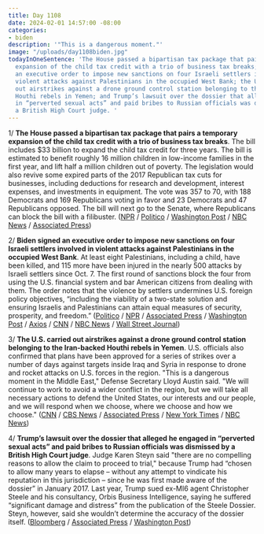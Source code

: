 ```yaml
---
title: Day 1108
date: 2024-02-01 14:57:00 -08:00
categories:
- biden
description: '"This is a dangerous moment."'
image: "/uploads/day1108biden.jpg"
todayInOneSentence: 'The House passed a bipartisan tax package that pairs a temporary
  expansion of the child tax credit with a trio of business tax breaks; Biden signed
  an executive order to impose new sanctions on four Israeli settlers involved in
  violent attacks against Palestinians in the occupied West Bank; the U.S. carried
  out airstrikes against a drone ground control station belonging to the Iran-backed
  Houthi rebels in Yemen; and Trump’s lawsuit over the dossier that alleged he engaged
  in “perverted sexual acts” and paid bribes to Russian officials was dismissed by
  a British High Court judge. '
---
```


1/ **The House passed a bipartisan tax package that pairs a temporary expansion of the child tax credit with a trio of business tax breaks**. The bill includes $33 billion to expand the child tax credit for three years. The bill is estimated to benefit roughly 16 million children in low-income families in the first year, and lift half a million children out of poverty. The legislation would also revive some expired parts of the 2017 Republican tax cuts for businesses, including deductions for research and development, interest expenses, and investments in equipment. The vote was 357 to 70, with 188 Democrats and 169 Republicans voting in favor and 23 Democrats and 47 Republicans opposed. The bill will next go to the Senate, where Republicans can block the bill with a filibuster.  ([NPR](https://www.npr.org/2024/01/31/1228209266/house-passes-child-tax-credit-expansion) / [Politico](https://www.politico.com/news/2024/01/31/congress-tax-vote-00138968) / [Washington Post](https://www.washingtonpost.com/business/2024/01/31/child-tax-credit-vote-congress/) / [NBC News](https://www.nbcnews.com/politics/congress/house-vote-expanded-child-tax-credit-bill-rcna136545) / [Associated Press](https://apnews.com/article/child-tax-credit-house-republicans-speaker-johnson-4da25a4188ad27693e9d8755e7481b76))

2/ **Biden signed an executive order to impose new sanctions on four Israeli settlers involved in violent attacks against Palestinians in the occupied West Bank**. At least eight Palestinians, including a child, have been killed, and 115 more have been injured in the nearly 500 attacks by Israeli settlers since Oct. 7. The first round of sanctions block the four from using the U.S. financial system and bar American citizens from dealing with them. The order notes that the violence by settlers undermines U.S. foreign policy objectives, “including the viability of a two-state solution and ensuring Israelis and Palestinians can attain equal measures of security, prosperity, and freedom.” ([Politico](https://www.politico.com/news/2024/02/01/biden-executive-order-israeli-settlers-00139065) / [NPR](https://www.npr.org/2024/02/01/1228388748/biden-executive-order-israeli-settlers-west-bank-palestinians) / [Associated Press](https://apnews.com/article/biden-west-bank-israeli-settlers-palestinians-80f9e6be6f6a7bb75dc86360ac2fa6ce) / [Washington Post](https://www.washingtonpost.com/politics/2024/02/01/biden-signs-executive-order-sanctioning-west-bank-settlers/) / [Axios](https://www.axios.com/2024/02/01/biden-israel-settler-violence-palestinians-executive-order) / [CNN](https://www.cnn.com/2024/02/01/politics/west-bank-settlers-executive-order/index.html) / [NBC News](https://www.nbcnews.com/politics/joe-biden/biden-sanction-israeli-settlers-west-bank-rcna136759) / [Wall Street Journal](https://www.wsj.com/politics/policy/u-s-imposes-sanctions-on-israeli-settlers-involved-in-attacks-in-west-bank-6e4b4e40?mod=hp_lead_pos5))

3/ **The U.S. carried out airstrikes against a drone ground control station belonging to the Iran-backed Houthi rebels in Yemen**. U.S. officials also confirmed that plans have been approved for a series of strikes over a number of days against targets inside Iraq and Syria in response to drone and rocket attacks on U.S. forces in the region. "This is a dangerous moment in the Middle East," Defense Secretary Lloyd Austin said. "We will continue to work to avoid a wider conflict in the region, but we will take all necessary actions to defend the United States, our interests and our people, and we will respond when we choose, where we choose and how we choose." ([CNN](https://www.cnn.com/middleeast/live-news/israel-hamas-war-gaza-news-02-01-24/h_53af1ce8419d4dece508a39df44c5ae1) / [CBS News](https://www.cbsnews.com/news/us-strikes-iran-personnel-facilities-in-iraq-syria-approved-jordan-drone-attack/) / [Associated Press](https://apnews.com/article/yemen-houthi-rebels-ship-attacks-israel-hamas-war-1020fe149d82a32f0160037ea7eef7f5) / [New York Times](https://www.nytimes.com/live/2024/02/01/world/israel-hamas-war-gaza-news) / [NBC News](https://www.nbcnews.com/news/world/live-blog/israel-hamas-war-live-updates-houthi-rebels-yemen-jordan-iran-rcna136700))

4/ **Trump’s lawsuit over the dossier that alleged he engaged in “perverted sexual acts” and paid bribes to Russian officials was dismissed by a British High Court judge**. Judge Karen Steyn said "there are no compelling reasons to allow the claim to proceed to trial," because Trump had “chosen to allow many years to elapse – without any attempt to vindicate his reputation in this jurisdiction – since he was first made aware of the dossier” in January 2017. Last year, Trump sued ex-MI6 agent Christopher Steele and his consultancy, Orbis Business Intelligence, saying he suffered “significant damage and distress” from the publication of the Steele Dossier. Steyn, however, said she wouldn’t determine the accuracy of the dossier itself. ([Bloomberg](https://www.bloomberg.com/news/articles/2024-02-01/donald-trump-loses-london-case-against-ex-spy-over-kremlin-files?sref=MIBMEEoj) / [Associated Press](https://apnews.com/article/trump-steele-dossier-uk-lawsuit-535099946dc49c15640dfb8838fe2749) / [Washington Post](https://www.washingtonpost.com/world/2024/02/01/trump-court-christopher-steele-dossier/))

